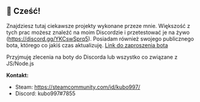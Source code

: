 ## 👋 Cześć!
Znajdziesz tutaj ciekawsze projekty wykonane przeze mnie. Większość z tych prac możesz znaleźć na moim Discordzie i przetestować je na żywo (https://discord.gg/YKCswSprq5).
Posiadam również swojego publicznego bota, którego co jakiś czas aktualizuję.
[Link do zaproszenia bota](https://discord.com/api/oauth2/authorize?client_id=1004478527715954749&permissions=8&scope=bot%20applications.commands "Link do zaproszenia bota")

Przyjmuję zlecenia na boty do Discorda lub wszystko co związane z JS/Node.js

**Kontakt:**
* Steam: https://steamcommunity.com/id/kubo997/
* Discord: kubo997#7855
